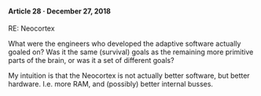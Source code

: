 #### Article 28 · December 27, 2018

RE: Neocortex

What were the engineers who developed the adaptive software actually goaled on? Was it the same (survival) goals as the remaining more primitive parts of the brain, or was it a set of different goals?

My intuition is that the Neocortex is not actually better software, but better hardware. I.e. more RAM, and (possibly) better internal busses.